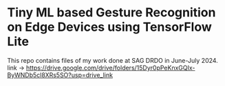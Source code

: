 # Tiny ML based Gesture Recognition on Edge Devices using TensorFlow Lite

This repo contains files of my work done at SAG DRDO in June-July 2024.
link -> https://drive.google.com/drive/folders/15Dyr0pPeKnxGQIx-ByWNDb5cl8XRs5SO?usp=drive_link
